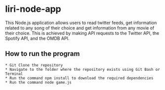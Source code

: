 # liri-node-app

This Node.js application allows users to read twitter feeds, get information related to any song of their choice and get information from any movie of their choice. This is achieved by making API requests to the Twitter API, the Spotify API, and the OMDB API.

## How to run the program
```
* Git Clone the repository
* Navigate to the folder where the repository exists using Git Bash or Terminal
* Run the command npm install to download the required dependencies
* Run the command node game.js
```
